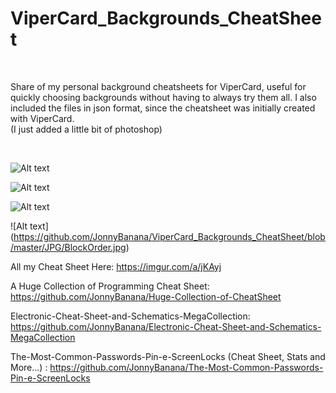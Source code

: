 # ViperCard_Backgrounds_CheatSheet

</BR>


Share of my personal background cheatsheets for ViperCard, useful for quickly choosing backgrounds without having to always try them all. I also included the files in json format, since the cheatsheet was initially created with ViperCard.
</BR>
(I just added a little bit of photoshop)

</BR>

![Alt text](https://i.imgur.com/PLVRxXj.jpg "ViperCard_Background_CheatSheet")

![Alt text](https://i.imgur.com/S8NyJ4p.jpg "ViperCard_Background_CheatSheet")

![Alt text](https://github.com/JonnyBanana/ViperCard_Backgrounds_CheatSheet/blob/master/PNG/ViperCard_Background_CheatSheet3.png "ViperCard_Background_CheatSheet")

![Alt text] (https://github.com/JonnyBanana/ViperCard_Backgrounds_CheatSheet/blob/master/JPG/BlockOrder.jpg)

All my Cheat Sheet Here:
https://imgur.com/a/jKAyj

A Huge Collection of Programming Cheat Sheet:
https://github.com/JonnyBanana/Huge-Collection-of-CheatSheet

Electronic-Cheat-Sheet-and-Schematics-MegaCollection:
https://github.com/JonnyBanana/Electronic-Cheat-Sheet-and-Schematics-MegaCollection

The-Most-Common-Passwords-Pin-e-ScreenLocks (Cheat Sheet, Stats and More...) :
https://github.com/JonnyBanana/The-Most-Common-Passwords-Pin-e-ScreenLocks

